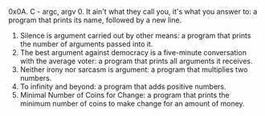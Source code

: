 0x0A. C - argc, argv
0. It ain't what they call you, it's what you answer to: a program that prints its name, followed by a new line.
1. Silence is argument carried out by other means: a program that prints the number of arguments passed into it.
2. The best argument against democracy is a five-minute conversation with the average voter: a program that prints all arguments it receives.
3. Neither irony nor sarcasm is argument: a program that multiplies two numbers.
4. To infinity and beyond: a program that adds positive numbers.
5. Minimal Number of Coins for Change: a program that prints the minimum number of coins to make change for an amount of money.
